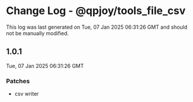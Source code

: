 # Change Log - @qpjoy/tools_file_csv

This log was last generated on Tue, 07 Jan 2025 06:31:26 GMT and should not be manually modified.

## 1.0.1

Tue, 07 Jan 2025 06:31:26 GMT

### Patches

- csv writer
